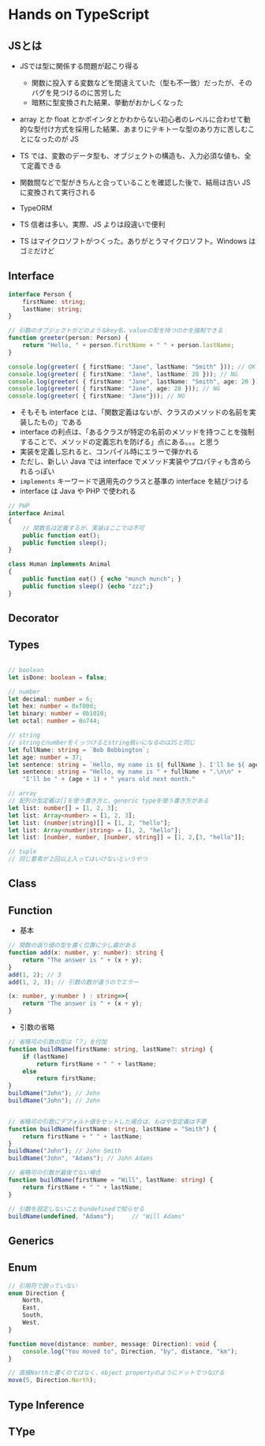 # Hands on TypeScript

## JSとは

- JSでは型に関係する問題が起こり得る
    - 関数に投入する変数などを間違えていた（型も不一致）だったが、そのバグを見つけるのに苦労した
    - 暗黙に型変換された結果、挙動がおかしくなった

- array とか float とかポインタとかわからない初心者のレベルに合わせて動的な型付け方式を採用した結果、あまりにテキトーな型のあり方に苦しむことになったのが JS
- TS では、変数のデータ型も、オブジェクトの構造も、入力必須な値も、全て定義できる
- 関数間などで型がきちんと合っていることを確認した後で、結局は古い JS に変換されて実行される
- TypeORM
- TS 信者は多い。実際、JS よりは段違いで便利
- TS はマイクロソフトがつくった。ありがとうマイクロソフト。Windows はゴミだけど

## Interface

```ts
interface Person {
    firstName: string;
    lastName: string;
}

// 引数のオブジェクトがどのようなkey名、valueの型を持つのかを強制できる
function greeter(person: Person) {
    return "Hello, " + person.firstName + " " + person.lastName;
}

console.log(greeter( { firstName: "Jane", lastName: "Smith" })); // OK
console.log(greeter( { firstName: "Jane", lastName: 20 })); // NG
console.log(greeter( { firstName: "Jane", lastName: "Smith", age: 20 })); // NG
console.log(greeter( { firstName: "Jane", age: 20 })); // NG
console.log(greeter( { firstName: "Jane"})); // NG
```

- そもそも interface とは、「関数定義はないが、クラスのメソッドの名前を実装したもの」である
- interface の利点は、「あるクラスが特定の名前のメソッドを持つことを強制することで、メソッドの定義忘れを防げる」点にある。。。と思う
- 実装を定義し忘れると、コンパイル時にエラーで弾かれる
- ただし、新しい Java では interface でメソッド実装やプロパティも含められるっぽい
- `implements` キーワードで適用先のクラスと基準の interface を結びつける
- interface は Java や PHP で使われる

```php
// PHP
interface Animal
{
    // 関数名は定義するが、実装はここでは不可
    public function eat();
    public function sleep();
}

class Human implements Animal
{
    public function eat() { echo "munch munch"; }
    public function sleep() {echo "zzz";}
}
```

## Decorator


## Types

```ts

// boolean
let isDone: boolean = false;

// number
let decimal: number = 6;
let hex: number = 0xf00d;
let binary: number = 0b1010;
let octal: number = 0o744;

// string
// stringとnumberをくっつけるとstring扱いになるのはJSと同じ
let fullName: string = `Bob Bobbington`;
let age: number = 37;
let sentence: string = `Hello, my name is ${ fullName }. I'll be ${ age + 1 } years old next month.`;
let sentence: string = "Hello, my name is " + fullName + ".\n\n" +
    "I'll be " + (age + 1) + " years old next month."

// array
// 配列の型定義は[]を使う書き方と、generic typeを使う書き方がある
let list: number[] = [1, 2, 3];
let list: Array<number> = [1, 2, 3];
let list: (number|string)[] = [1, 2, "hello"];
let list: Array<number|string> = [1, 2, "hello"];
let list: [number, number, [number, string]] = [1, 2,[3, "hello"]];

// tuple
// 同じ要素が２回以上入ってはいけないというやつ

```


## Class

## Function

- 基本

```ts
// 関数の返り値の型を書く位置に少し癖がある
function add(x: number, y: number): string {
    return "The answer is " + (x + y);
}
add(1, 2); // 3
add(1, 2, 3); // 引数の数が違うのでエラー

(x: number, y:number ) : string=>{
    return "The answer is " + (x + y);
}
```
- 引数の省略

```ts
// 省略可の引数の型は「？」を付加
function buildName(firstName: string, lastName?: string) {
    if (lastName)
        return firstName + " " + lastName;
    else
        return firstName;
}
buildName("John"); // John
buildName("John"); // John


// 省略可の引数にデフォルト値をセットした場合は、もはや型定義は不要
function buildName(firstName: string, lastName = "Smith") {
    return firstName + " " + lastName;
}
buildName("John"); // John Smith
buildName("John", "Adams"); // John Adams

// 省略可の引数が最後でない場合
function buildName(firstName = "Will", lastName: string) {
    return firstName + " " + lastName;
}

// 引数を設定しないことをundefinedで知らせる
buildName(undefined, "Adams");     // "Will Adams"
```

## Generics


## Enum

```ts
// 引用符で囲っていない
enum Direction {
    North,
    East,
    South,
    West,
}

function move(distance: number, message: Direction): void {
    console.log("You moved to", Direction, "by", distance, "km");
}

// 直接Northと書くのではなく、object propertyのようにドットでつなげる
move(5, Direction.North);
```

## Type Inference


## TYpe